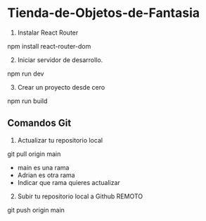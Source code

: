 # Tienda-de-Objetos-de-Fantasia

1. Instalar React Router

npm install react-router-dom

2. Iniciar servidor de desarrollo. 

npm run dev

3. Crear un proyecto desde cero

npm run build

## Comandos Git

1. Actualizar tu repositorio local

git pull origin main

* main es una rama
* Adrian es otra rama
* Indicar que rama quieres actualizar

2. Subir tu repositorio local a Github REMOTO

git push origin main
